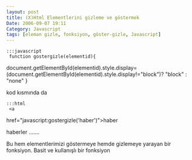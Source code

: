 ```yaml
---
layout: post
title: (X)Html Elementlerini gizleme ve göstermek
Date: 2006-09-07 19:11
Category: Javascript
tags: [eleman gizle, fonksiyon, göster-gizle, Javascript]
---
```


	:::javascript
	 function gostergizle(elementid){
document.getElementById(elementid).style.display=
(document.getElementById(elementid).style.display!="block")? "block" :
"none" }

kod kısmında da

	:::html
	 <a
href="javascript:gostergizle('haber')">haber</a> <div
id="haber">haberler .......</div>

Bu hem elementlerimizi göstermeye hemde gizlemeye yarayan bir fonksiyon.
Basit ve kullanışlı bir fonksiyon


